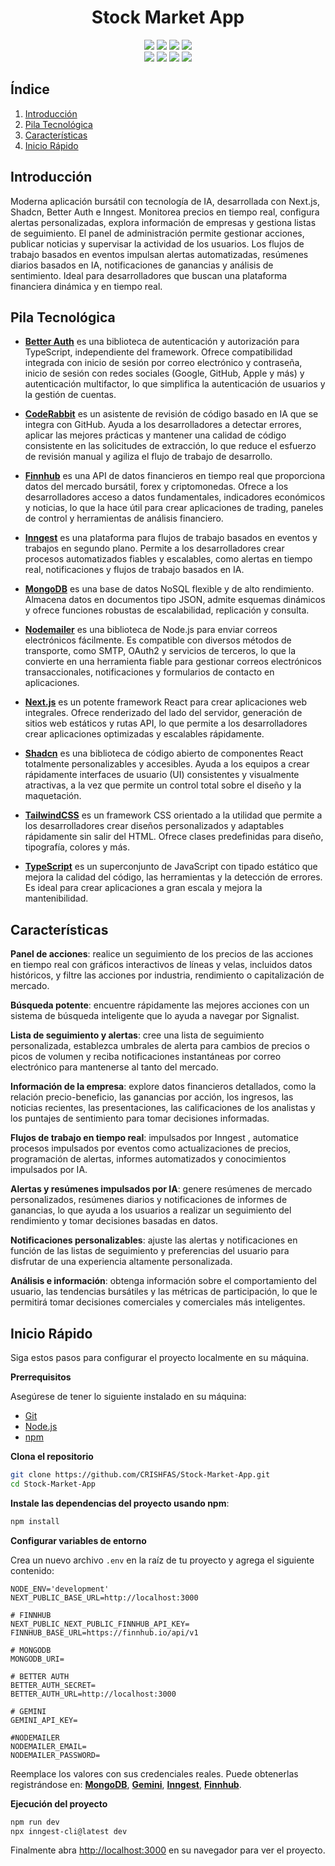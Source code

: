 <h1 align="center">Stock Market App</h1>

<div align="center">
  
  <img src="https://img.shields.io/badge/-Next.js-black?style=for-the-badge&logoColor=white&logo=next.js&color=black"/>
  <img src="https://img.shields.io/badge/-Better Auth-black?style=for-the-badge&logoColor=white&logo=betterauth&color=black"/>
  <img src="https://img.shields.io/badge/-Shadcn-black?style=for-the-badge&logoColor=white&logo=shadcnui&color=black"/>
  <img src="https://img.shields.io/badge/-Inngest-black?style=for-the-badge&logoColor=white&logo=inngest&color=black"/><br/>

  <img src="https://img.shields.io/badge/-MongoDB-black?style=for-the-badge&logoColor=white&logo=mongodb&color=00A35C"/>
  <img src="https://img.shields.io/badge/-CodeRabbit-black?style=for-the-badge&logoColor=white&logo=coderabbit&color=9146FF"/>
  <img src="https://img.shields.io/badge/-TailwindCSS-black?style=for-the-badge&logoColor=white&logo=tailwindcss&color=38B2AC"/>
  <img src="https://img.shields.io/badge/-TypeScript-black?style=for-the-badge&logoColor=white&logo=typescript&color=3178C6"/>

</div>

## <a name="table">Índice</a>

1. [Introducción](#introducción)
2. [Pila Tecnológica](#pila-tecnológica)
3. [Características](#características)
4. [Inicio Rápido](#inicio-rápido)

## <a name="introducción"> Introducción</a>

Moderna aplicación bursátil con tecnología de IA, desarrollada con Next.js, Shadcn, Better Auth e Inngest. Monitorea precios en tiempo real, configura alertas personalizadas, explora información de empresas y gestiona listas de seguimiento. El panel de administración permite gestionar acciones, publicar noticias y supervisar la actividad de los usuarios. Los flujos de trabajo basados ​​en eventos impulsan alertas automatizadas, resúmenes diarios basados ​​en IA, notificaciones de ganancias y análisis de sentimiento. Ideal para desarrolladores que buscan una plataforma financiera dinámica y en tiempo real.

## <a name="pila-tecnológica">Pila Tecnológica</a>

- **[Better Auth](https://www.better-auth.com/)** es una biblioteca de autenticación y autorización para TypeScript, independiente del framework. Ofrece compatibilidad integrada con inicio de sesión por correo electrónico y contraseña, inicio de sesión con redes sociales (Google, GitHub, Apple y más) y autenticación multifactor, lo que simplifica la autenticación de usuarios y la gestión de cuentas.

- **[CodeRabbit](https://jsm.dev/stocks-coderabbit)** es un asistente de revisión de código basado en IA que se integra con GitHub. Ayuda a los desarrolladores a detectar errores, aplicar las mejores prácticas y mantener una calidad de código consistente en las solicitudes de extracción, lo que reduce el esfuerzo de revisión manual y agiliza el flujo de trabajo de desarrollo.


- **[Finnhub](https://finnhub.io/)** es una API de datos financieros en tiempo real que proporciona datos del mercado bursátil, forex y criptomonedas. Ofrece a los desarrolladores acceso a datos fundamentales, indicadores económicos y noticias, lo que la hace útil para crear aplicaciones de trading, paneles de control y herramientas de análisis financiero.

- **[Inngest](https://jsm.dev/stocks-inngest)** es una plataforma para flujos de trabajo basados ​​en eventos y trabajos en segundo plano. Permite a los desarrolladores crear procesos automatizados fiables y escalables, como alertas en tiempo real, notificaciones y flujos de trabajo basados ​​en IA.

- **[MongoDB](https://www.mongodb.com/)** es una base de datos NoSQL flexible y de alto rendimiento. Almacena datos en documentos tipo JSON, admite esquemas dinámicos y ofrece funciones robustas de escalabilidad, replicación y consulta.

- **[Nodemailer](https://nodemailer.com/)** es una biblioteca de Node.js para enviar correos electrónicos fácilmente. Es compatible con diversos métodos de transporte, como SMTP, OAuth2 y servicios de terceros, lo que la convierte en una herramienta fiable para gestionar correos electrónicos transaccionales, notificaciones y formularios de contacto en aplicaciones.

- **[Next.js](https://nextjs.org/docs)** es un potente framework React para crear aplicaciones web integrales. Ofrece renderizado del lado del servidor, generación de sitios web estáticos y rutas API, lo que permite a los desarrolladores crear aplicaciones optimizadas y escalables rápidamente.

- **[Shadcn](https://ui.shadcn.com/docs)** es una biblioteca de código abierto de componentes React totalmente personalizables y accesibles. Ayuda a los equipos a crear rápidamente interfaces de usuario (UI) consistentes y visualmente atractivas, a la vez que permite un control total sobre el diseño y la maquetación.

- **[TailwindCSS](https://tailwindcss.com/)** es un framework CSS orientado a la utilidad que permite a los desarrolladores crear diseños personalizados y adaptables rápidamente sin salir del HTML. Ofrece clases predefinidas para diseño, tipografía, colores y más.

- **[TypeScript](https://www.typescriptlang.org/)** es un superconjunto de JavaScript con tipado estático que mejora la calidad del código, las herramientas y la detección de errores. Es ideal para crear aplicaciones a gran escala y mejora la mantenibilidad.

## <a name="características">Características</a>

**Panel de acciones**: realice un seguimiento de los precios de las acciones en tiempo real con gráficos interactivos de líneas y velas, incluidos datos históricos, y filtre las acciones por industria, rendimiento o capitalización de mercado.

**Búsqueda potente**: encuentre rápidamente las mejores acciones con un sistema de búsqueda inteligente que lo ayuda a navegar por Signalist.

**Lista de seguimiento y alertas**: cree una lista de seguimiento personalizada, establezca umbrales de alerta para cambios de precios o picos de volumen y reciba notificaciones instantáneas por correo electrónico para mantenerse al tanto del mercado.

**Información de la empresa**: explore datos financieros detallados, como la relación precio-beneficio, las ganancias por acción, los ingresos, las noticias recientes, las presentaciones, las calificaciones de los analistas y los puntajes de sentimiento para tomar decisiones informadas.

**Flujos de trabajo en tiempo real**: impulsados ​​por Inngest , automatice procesos impulsados ​​por eventos como actualizaciones de precios, programación de alertas, informes automatizados y conocimientos impulsados ​​por IA.

**Alertas y resúmenes impulsados ​​por IA**: genere resúmenes de mercado personalizados, resúmenes diarios y notificaciones de informes de ganancias, lo que ayuda a los usuarios a realizar un seguimiento del rendimiento y tomar decisiones basadas en datos.

**Notificaciones personalizables**: ajuste las alertas y notificaciones en función de las listas de seguimiento y preferencias del usuario para disfrutar de una experiencia altamente personalizada.

**Análisis e información**: obtenga información sobre el comportamiento del usuario, las tendencias bursátiles y las métricas de participación, lo que le permitirá tomar decisiones comerciales y comerciales más inteligentes.

## <a name="inicio-rápido">Inicio Rápido</a>

Siga estos pasos para configurar el proyecto localmente en su máquina.

**Prerrequisitos**

Asegúrese de tener lo siguiente instalado en su máquina:

- [Git](https://git-scm.com/)
- [Node.js](https://nodejs.org/en)
- [npm](https://www.npmjs.com/)

**Clona el repositorio**

```bash
git clone https://github.com/CRISHFAS/Stock-Market-App.git
cd Stock-Market-App
```

**Instale las dependencias del proyecto usando npm**:

```bash
npm install
```

**Configurar variables de entorno**

Crea un nuevo archivo `.env` en la raíz de tu proyecto y agrega el siguiente contenido:

```env
NODE_ENV='development'
NEXT_PUBLIC_BASE_URL=http://localhost:3000

# FINNHUB
NEXT_PUBLIC_NEXT_PUBLIC_FINNHUB_API_KEY=
FINNHUB_BASE_URL=https://finnhub.io/api/v1

# MONGODB
MONGODB_URI=

# BETTER AUTH
BETTER_AUTH_SECRET=
BETTER_AUTH_URL=http://localhost:3000

# GEMINI
GEMINI_API_KEY=

#NODEMAILER
NODEMAILER_EMAIL=
NODEMAILER_PASSWORD=
```

Reemplace los valores con sus credenciales reales. Puede obtenerlas registrándose en: [**MongoDB**](https://www.mongodb.com/products/platform/atlas-database), [**Gemini**](https://aistudio.google.com/prompts/new_chat?utm_source=chatgpt.com), [**Inngest**](https://jsm.dev/stocks-inggest), [**Finnhub**](https://finnhub.io).

**Ejecución del proyecto**

```bash
npm run dev
npx inngest-cli@latest dev
```

Finalmente abra [http://localhost:3000](http://localhost:3000) en su navegador para ver el proyecto.
